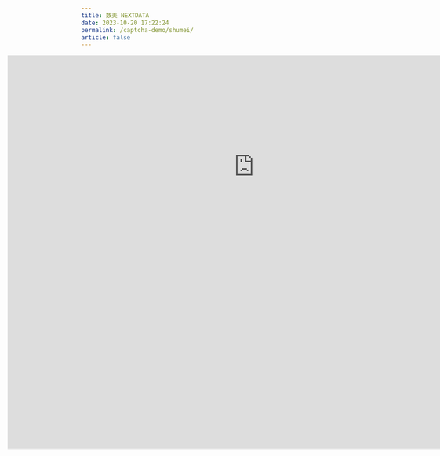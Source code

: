 ```yaml
---
title: 数美 NEXTDATA
date: 2023-10-20 17:22:24
permalink: /captcha-demo/shumei/
article: false
---
```


<style>
    .wrapper-shumei {
        width: 1200px;
        height: 1000px;
        position: relative;
        overflow: hidden;
        margin-left: -150px;
    }
    .wrapper-shumei iframe {
        position: absolute;
        margin-top: -350px;
        margin-left: -100px;
        width: 1200px;
        height: 1150px;
    }
</style>

<div class="wrapper-shumei">
    <iframe src="https://www.ishumei.com/trial/captcha.html"  scrolling="no"></iframe>
</div>